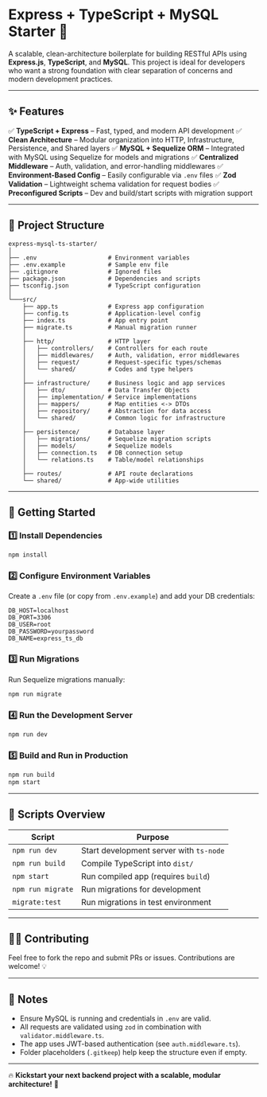 # **Express + TypeScript + MySQL Starter 🚀**

A scalable, clean-architecture boilerplate for building RESTful APIs using **Express.js**, **TypeScript**, and **MySQL**. This project is ideal for developers who want a strong foundation with clear separation of concerns and modern development practices.

---

## **✨ Features**

✅ **TypeScript + Express** – Fast, typed, and modern API development
✅ **Clean Architecture** – Modular organization into HTTP, Infrastructure, Persistence, and Shared layers
✅ **MySQL + Sequelize ORM** – Integrated with MySQL using Sequelize for models and migrations
✅ **Centralized Middleware** – Auth, validation, and error-handling middlewares
✅ **Environment-Based Config** – Easily configurable via `.env` files
✅ **Zod Validation** – Lightweight schema validation for request bodies
✅ **Preconfigured Scripts** – Dev and build/start scripts with migration support

---

## **📂 Project Structure**

```
express-mysql-ts-starter/
│
├── .env                    # Environment variables
├── .env.example            # Sample env file
├── .gitignore              # Ignored files
├── package.json            # Dependencies and scripts
├── tsconfig.json           # TypeScript configuration
│
└───src/
    ├── app.ts              # Express app configuration
    ├── config.ts           # Application-level config
    ├── index.ts            # App entry point
    ├── migrate.ts          # Manual migration runner
    │
    ├── http/               # HTTP layer
    │   ├── controllers/    # Controllers for each route
    │   ├── middlewares/    # Auth, validation, error middlewares
    │   ├── request/        # Request-specific types/schemas
    │   └── shared/         # Codes and type helpers
    │
    ├── infrastructure/     # Business logic and app services
    │   ├── dto/            # Data Transfer Objects
    │   ├── implementation/ # Service implementations
    │   ├── mappers/        # Map entities <-> DTOs
    │   ├── repository/     # Abstraction for data access
    │   └── shared/         # Common logic for infrastructure
    │
    ├── persistence/        # Database layer
    │   ├── migrations/     # Sequelize migration scripts
    │   ├── models/         # Sequelize models
    │   ├── connection.ts   # DB connection setup
    │   └── relations.ts    # Table/model relationships
    │
    ├── routes/             # API route declarations
    └── shared/             # App-wide utilities
```

---

## **🚀 Getting Started**

### 1️⃣ Install Dependencies

```bash
npm install
```

### 2️⃣ Configure Environment Variables

Create a `.env` file (or copy from `.env.example`) and add your DB credentials:

```env
DB_HOST=localhost
DB_PORT=3306
DB_USER=root
DB_PASSWORD=yourpassword
DB_NAME=express_ts_db
```

### 3️⃣ Run Migrations

Run Sequelize migrations manually:

```bash
npm run migrate
```

### 4️⃣ Run the Development Server

```bash
npm run dev
```

### 5️⃣ Build and Run in Production

```bash
npm run build
npm start
```

---

## **🧪 Scripts Overview**

| Script            | Purpose                                 |
| ----------------- | --------------------------------------- |
| `npm run dev`     | Start development server with `ts-node` |
| `npm run build`   | Compile TypeScript into `dist/`         |
| `npm start`       | Run compiled app (requires `build`)     |
| `npm run migrate` | Run migrations for development          |
| `migrate:test`    | Run migrations in test environment      |

---

## **🧑‍💻 Contributing**

Feel free to fork the repo and submit PRs or issues. Contributions are welcome! 💡

---

## **📌 Notes**

* Ensure MySQL is running and credentials in `.env` are valid.
* All requests are validated using `zod` in combination with `validator.middleware.ts`.
* The app uses JWT-based authentication (see `auth.middleware.ts`).
* Folder placeholders (`.gitkeep`) help keep the structure even if empty.

---

🔥 **Kickstart your next backend project with a scalable, modular architecture!** 🚀